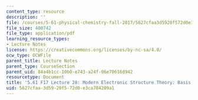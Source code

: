 ```yaml
---
content_type: resource
description: ''
file: /courses/5-61-physical-chemistry-fall-2017/5627cfaa3d5920f572d0e3ca784209a1_MIT5_61F17_lec28.pdf
file_size: 400742
file_type: application/pdf
learning_resource_types:
- Lecture Notes
license: https://creativecommons.org/licenses/by-nc-sa/4.0/
ocw_type: OCWFile
parent_title: Lecture Notes
parent_type: CourseSection
parent_uid: 84a4b1cc-10b0-e743-a24f-06e70616d942
resourcetype: Document
title: '5.61 F17 Lecture 28: Modern Electronic Structure Theory: Basis Sets'
uid: 5627cfaa-3d59-20f5-72d0-e3ca784209a1
---
```


